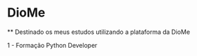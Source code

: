 # DioMe
** Destinado os meus estudos utilizando a plataforma da DioMe

1 - Formação Python Developer
